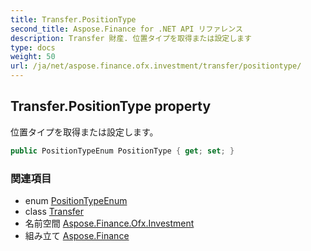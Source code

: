 ```yaml
---
title: Transfer.PositionType
second_title: Aspose.Finance for .NET API リファレンス
description: Transfer 財産. 位置タイプを取得または設定します
type: docs
weight: 50
url: /ja/net/aspose.finance.ofx.investment/transfer/positiontype/
---
```

## Transfer.PositionType property

位置タイプを取得または設定します。

```csharp
public PositionTypeEnum PositionType { get; set; }
```

### 関連項目

* enum [PositionTypeEnum](../../positiontypeenum/)
* class [Transfer](../)
* 名前空間 [Aspose.Finance.Ofx.Investment](../../transfer/)
* 組み立て [Aspose.Finance](../../../)


